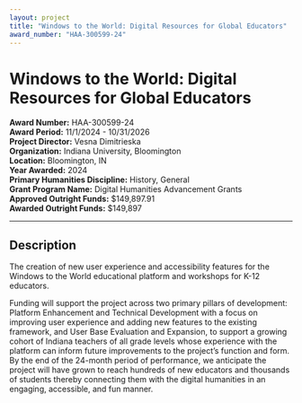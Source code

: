 ```yaml
---
layout: project
title: "Windows to the World: Digital Resources for Global Educators"
award_number: "HAA-300599-24"
---
```



# Windows to the World: Digital Resources for Global Educators

**Award Number:** HAA-300599-24  
**Award Period:** 11/1/2024 - 10/31/2026  
**Project Director:** Vesna  Dimitrieska  
**Organization:** Indiana University, Bloomington  
**Location:** Bloomington, IN  
**Year Awarded:** 2024  
**Primary Humanities Discipline:** History, General  
**Grant Program Name:** Digital Humanities Advancement Grants  
**Approved Outright Funds:** $149,897.91  
**Awarded Outright Funds:** $149,897  

---

## Description

<p>The creation of new user experience and accessibility features for the Windows to the World educational platform and workshops for K-12 educators. </p>
<p>Funding will support the project across two primary pillars of development: Platform Enhancement and Technical Development with a focus on improving user experience  and adding new features to the existing framework, and User Base Evaluation and Expansion, to support a growing cohort of Indiana teachers of all grade levels whose experience with the  platform can inform future improvements to the project’s function and form. By the end of the 24-month period of performance, we anticipate the project will have grown to reach hundreds of  new educators and thousands of students thereby connecting them with the digital humanities in an engaging, accessible, and fun manner.</p>
